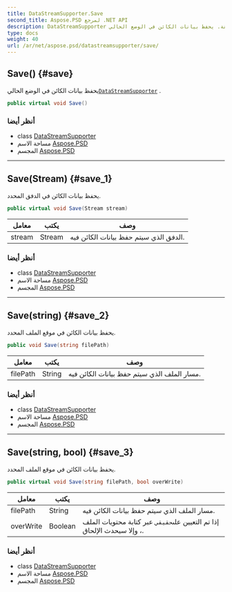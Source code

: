 ```yaml
---
title: DataStreamSupporter.Save
second_title: Aspose.PSD لمرجع .NET API
description: DataStreamSupporter طريقة. يحفظ بيانات الكائن في الوضع الحاليDataStreamSupporter .
type: docs
weight: 40
url: /ar/net/aspose.psd/datastreamsupporter/save/
---
```

## Save() {#save}

يحفظ بيانات الكائن في الوضع الحالي[`DataStreamSupporter`](../) .

```csharp
public virtual void Save()
```

### أنظر أيضا

* class [DataStreamSupporter](../)
* مساحة الاسم [Aspose.PSD](../../datastreamsupporter/)
* المجسم [Aspose.PSD](../../../)

---

## Save(Stream) {#save_1}

يحفظ بيانات الكائن في الدفق المحدد.

```csharp
public virtual void Save(Stream stream)
```

| معامل | يكتب | وصف |
| --- | --- | --- |
| stream | Stream | الدفق الذي سيتم حفظ بيانات الكائن فيه. |

### أنظر أيضا

* class [DataStreamSupporter](../)
* مساحة الاسم [Aspose.PSD](../../datastreamsupporter/)
* المجسم [Aspose.PSD](../../../)

---

## Save(string) {#save_2}

يحفظ بيانات الكائن في موقع الملف المحدد.

```csharp
public void Save(string filePath)
```

| معامل | يكتب | وصف |
| --- | --- | --- |
| filePath | String | مسار الملف الذي سيتم حفظ بيانات الكائن فيه. |

### أنظر أيضا

* class [DataStreamSupporter](../)
* مساحة الاسم [Aspose.PSD](../../datastreamsupporter/)
* المجسم [Aspose.PSD](../../../)

---

## Save(string, bool) {#save_3}

يحفظ بيانات الكائن في موقع الملف المحدد.

```csharp
public virtual void Save(string filePath, bool overWrite)
```

| معامل | يكتب | وصف |
| --- | --- | --- |
| filePath | String | مسار الملف الذي سيتم حفظ بيانات الكائن فيه. |
| overWrite | Boolean | إذا تم التعيين على`حقيقي` عبر كتابة محتويات الملف ، وإلا سيحدث الإلحاق. |

### أنظر أيضا

* class [DataStreamSupporter](../)
* مساحة الاسم [Aspose.PSD](../../datastreamsupporter/)
* المجسم [Aspose.PSD](../../../)


